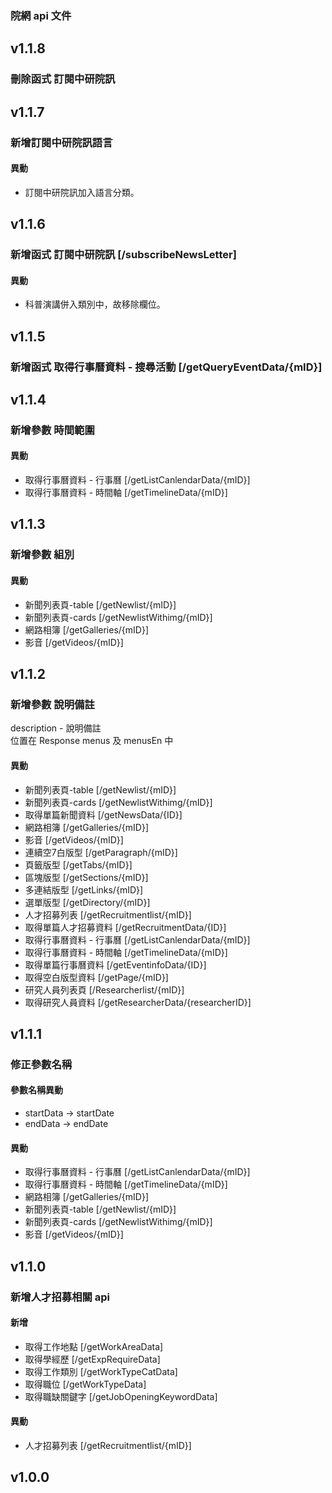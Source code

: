 ### 院網 api 文件
## v1.1.8
### 刪除函式 訂閱中研院訊

## v1.1.7
### 新增訂閱中研院訊語言
#### 異動
+ 訂閱中研院訊加入語言分類。

## v1.1.6
### 新增函式 訂閱中研院訊 [/subscribeNewsLetter]
#### 異動
+ 科普演講併入類別中，故移除欄位。

## v1.1.5
### 新增函式 取得行事曆資料 - 搜尋活動 [/getQueryEventData/{mID}]

## v1.1.4
### 新增參數 時間範圍
#### 異動
+ 取得行事曆資料 - 行事曆 [/getListCanlendarData/{mID}]
+ 取得行事曆資料 - 時間軸 [/getTimelineData/{mID}]

## v1.1.3
### 新增參數 組別
#### 異動
+ 新聞列表頁-table [/getNewlist/{mID}]
+ 新聞列表頁-cards [/getNewlistWithimg/{mID}]
+ 網路相簿 [/getGalleries/{mID}]
+ 影音 [/getVideos/{mID}]

## v1.1.2
### 新增參數 說明備註
description - 說明備註  
位置在 Response menus 及 menusEn 中
#### 異動
+ 新聞列表頁-table [/getNewlist/{mID}]
+ 新聞列表頁-cards [/getNewlistWithimg/{mID}]
+ 取得單篇新聞資料 [/getNewsData/{ID}]
+ 網路相簿 [/getGalleries/{mID}]
+ 影音 [/getVideos/{mID}]
+ 連續空7白版型 [/getParagraph/{mID}]
+ 頁籤版型 [/getTabs/{mID}]
+ 區塊版型 [/getSections/{mID}]
+ 多連結版型 [/getLinks/{mID}]
+ 選單版型 [/getDirectory/{mID}]
+ 人才招募列表 [/getRecruitmentlist/{mID}]
+ 取得單篇人才招募資料 [/getRecruitmentData/{ID}]
+ 取得行事曆資料 - 行事曆 [/getListCanlendarData/{mID}]
+ 取得行事曆資料 - 時間軸 [/getTimelineData/{mID}]
+ 取得單篇行事曆資料 [/getEventinfoData/{ID}]
+ 取得空白版型資料 [/getPage/{mID}]
+ 研究人員列表頁 [/Researcherlist/{mID}]
+ 取得研究人員資料 [/getResearcherData/{researcherID}]

## v1.1.1
### 修正參數名稱
#### 參數名稱異動
+ startData &rarr; startDate
+ endData &rarr; endDate
#### 異動
+ 取得行事曆資料 - 行事曆 [/getListCanlendarData/{mID}]
+ 取得行事曆資料 - 時間軸 [/getTimelineData/{mID}]
+ 網路相簿 [/getGalleries/{mID}]
+ 新聞列表頁-table [/getNewlist/{mID}]
+ 新聞列表頁-cards [/getNewlistWithimg/{mID}]
+ 影音 [/getVideos/{mID}]

## v1.1.0
### 新增人才招募相關 api  
#### 新增
+ 取得工作地點 [/getWorkAreaData]
+ 取得學經歷 [/getExpRequireData]
+ 取得工作類別 [/getWorkTypeCatData]
+ 取得職位 [/getWorkTypeData]
+ 取得職缺關鍵字 [/getJobOpeningKeywordData]  
#### 異動
+ 人才招募列表 [/getRecruitmentlist/{mID}]

## v1.0.0